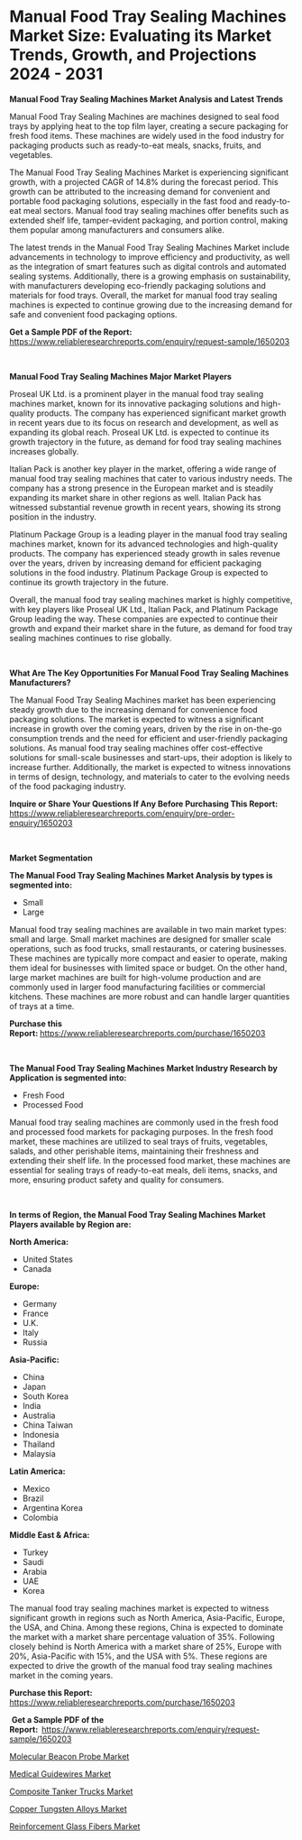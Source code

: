 <p><h1>Manual Food Tray Sealing Machines Market Size: Evaluating its Market Trends, Growth, and Projections 2024 - 2031</h1></p><p><strong>Manual Food Tray Sealing Machines Market Analysis and Latest Trends</strong></p>
<p><p>Manual Food Tray Sealing Machines are machines designed to seal food trays by applying heat to the top film layer, creating a secure packaging for fresh food items. These machines are widely used in the food industry for packaging products such as ready-to-eat meals, snacks, fruits, and vegetables.</p><p>The Manual Food Tray Sealing Machines Market is experiencing significant growth, with a projected CAGR of 14.8% during the forecast period. This growth can be attributed to the increasing demand for convenient and portable food packaging solutions, especially in the fast food and ready-to-eat meal sectors. Manual food tray sealing machines offer benefits such as extended shelf life, tamper-evident packaging, and portion control, making them popular among manufacturers and consumers alike.</p><p>The latest trends in the Manual Food Tray Sealing Machines Market include advancements in technology to improve efficiency and productivity, as well as the integration of smart features such as digital controls and automated sealing systems. Additionally, there is a growing emphasis on sustainability, with manufacturers developing eco-friendly packaging solutions and materials for food trays. Overall, the market for manual food tray sealing machines is expected to continue growing due to the increasing demand for safe and convenient food packaging options.</p></p>
<p><strong>Get a Sample PDF of the Report:&nbsp;</strong> <a href="https://www.reliableresearchreports.com/enquiry/request-sample/1650203">https://www.reliableresearchreports.com/enquiry/request-sample/1650203</a></p>
<p>&nbsp;</p>
<p><strong>Manual Food Tray Sealing Machines Major Market Players</strong></p>
<p><p>Proseal UK Ltd. is a prominent player in the manual food tray sealing machines market, known for its innovative packaging solutions and high-quality products. The company has experienced significant market growth in recent years due to its focus on research and development, as well as expanding its global reach. Proseal UK Ltd. is expected to continue its growth trajectory in the future, as demand for food tray sealing machines increases globally.</p><p>Italian Pack is another key player in the market, offering a wide range of manual food tray sealing machines that cater to various industry needs. The company has a strong presence in the European market and is steadily expanding its market share in other regions as well. Italian Pack has witnessed substantial revenue growth in recent years, showing its strong position in the industry.</p><p>Platinum Package Group is a leading player in the manual food tray sealing machines market, known for its advanced technologies and high-quality products. The company has experienced steady growth in sales revenue over the years, driven by increasing demand for efficient packaging solutions in the food industry. Platinum Package Group is expected to continue its growth trajectory in the future.</p><p>Overall, the manual food tray sealing machines market is highly competitive, with key players like Proseal UK Ltd., Italian Pack, and Platinum Package Group leading the way. These companies are expected to continue their growth and expand their market share in the future, as demand for food tray sealing machines continues to rise globally.</p></p>
<p>&nbsp;</p>
<p><strong>What Are The Key Opportunities For Manual Food Tray Sealing Machines Manufacturers?</strong></p>
<p><p>The Manual Food Tray Sealing Machines market has been experiencing steady growth due to the increasing demand for convenience food packaging solutions. The market is expected to witness a significant increase in growth over the coming years, driven by the rise in on-the-go consumption trends and the need for efficient and user-friendly packaging solutions. As manual food tray sealing machines offer cost-effective solutions for small-scale businesses and start-ups, their adoption is likely to increase further. Additionally, the market is expected to witness innovations in terms of design, technology, and materials to cater to the evolving needs of the food packaging industry.</p></p>
<p><strong>Inquire or Share Your Questions If Any Before Purchasing This Report:</strong> <a href="https://www.reliableresearchreports.com/enquiry/pre-order-enquiry/1650203">https://www.reliableresearchreports.com/enquiry/pre-order-enquiry/1650203</a></p>
<p>&nbsp;</p>
<p><strong>Market Segmentation</strong></p>
<p><strong>The Manual Food Tray Sealing Machines Market Analysis by types is segmented into:</strong></p>
<p><ul><li>Small</li><li>Large</li></ul></p>
<p><p>Manual food tray sealing machines are available in two main market types: small and large. Small market machines are designed for smaller scale operations, such as food trucks, small restaurants, or catering businesses. These machines are typically more compact and easier to operate, making them ideal for businesses with limited space or budget. On the other hand, large market machines are built for high-volume production and are commonly used in larger food manufacturing facilities or commercial kitchens. These machines are more robust and can handle larger quantities of trays at a time.</p></p>
<p><strong>Purchase this Report:&nbsp;</strong><a href="https://www.reliableresearchreports.com/purchase/1650203">https://www.reliableresearchreports.com/purchase/1650203</a></p>
<p>&nbsp;</p>
<p><strong>The Manual Food Tray Sealing Machines Market Industry Research by Application is segmented into:</strong></p>
<p><ul><li>Fresh Food</li><li>Processed Food</li></ul></p>
<p><p>Manual food tray sealing machines are commonly used in the fresh food and processed food markets for packaging purposes. In the fresh food market, these machines are utilized to seal trays of fruits, vegetables, salads, and other perishable items, maintaining their freshness and extending their shelf life. In the processed food market, these machines are essential for sealing trays of ready-to-eat meals, deli items, snacks, and more, ensuring product safety and quality for consumers.</p></p>
<p>&nbsp;</p>
<p><strong>In terms of Region, the Manual Food Tray Sealing Machines Market Players available by Region are:</strong></p>
<p>
    <p> <strong> North America: </strong>
        <ul>
            <li>United States</li>
            <li>Canada</li>
        </ul>
        </p> 
    <p> <strong> Europe: </strong>
        <ul>
            <li>Germany</li>
            <li>France</li>
            <li>U.K.</li>
            <li>Italy</li>
            <li>Russia</li>
        </ul>
        </p> 
    <p> <strong> Asia-Pacific: </strong>
        <ul>
            <li>China</li>
            <li>Japan</li>
            <li>South Korea</li>
            <li>India</li>
            <li>Australia</li>
            <li>China Taiwan</li>
            <li>Indonesia</li>
            <li>Thailand</li>
            <li>Malaysia</li>
        </ul>
        </p> 
    <p> <strong> Latin America: </strong>
        <ul>
            <li>Mexico</li>
            <li>Brazil</li>
            <li>Argentina Korea</li>
            <li>Colombia</li>
        </ul>
        </p> 
    <p> <strong> Middle East & Africa: </strong>
        <ul>
            <li>Turkey</li>
            <li>Saudi</li>
            <li>Arabia</li>
            <li>UAE</li>
            <li>Korea</li>
        </ul>
    </p>
    </p>
<p><p>The manual food tray sealing machines market is expected to witness significant growth in regions such as North America, Asia-Pacific, Europe, the USA, and China. Among these regions, China is expected to dominate the market with a market share percentage valuation of 35%. Following closely behind is North America with a market share of 25%, Europe with 20%, Asia-Pacific with 15%, and the USA with 5%. These regions are expected to drive the growth of the manual food tray sealing machines market in the coming years.</p></p>
<p><strong>Purchase this Report: </strong><a href="https://www.reliableresearchreports.com/purchase/1650203">https://www.reliableresearchreports.com/purchase/1650203</a></p>
<p>&nbsp;<strong>Get a Sample PDF of the Report:&nbsp;&nbsp;</strong><a href="https://www.reliableresearchreports.com/enquiry/request-sample/1650203">https://www.reliableresearchreports.com/enquiry/request-sample/1650203</a></p>
<p><strong></strong></p>
<p><p><a href="https://medium.com/p/215fce5df795/edit">Molecular Beacon Probe Market</a></p><p><a href="https://medium.com/@anndavis1924/medical-guidewires-market-insights-into-market-cagr-market-trends-and-growth-strategies-dea431f12846">Medical Guidewires Market</a></p><p><a href="https://issuu.com/reportprime-2/docs/composite-tanker-trucks-market-size-2030.pptx">Composite Tanker Trucks Market</a></p><p><a href="https://issuu.com/reportprime-2/docs/copper-tungsten-alloys-market-size-2030.pptx">Copper Tungsten Alloys Market</a></p><p><a href="https://github.com/zjyglelu/Market-Research-Report-List-1/blob/main/reinforcement-glass-fibers-market.md">Reinforcement Glass Fibers Market</a></p></p>